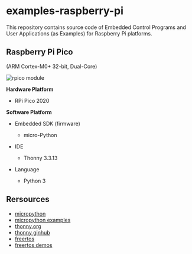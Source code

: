 # examples-raspberry-pi

This repository contains source code of Embedded Control Programs and User Applications (as Examples) for Raspberry Pi platforms.


## Raspberry Pi Pico

(ARM Cortex-M0+ 32-bit, Dual-Core)

![rpico module](./000-images/rpico.png)

**Hardware Platform**

- RPi Pico 2020

**Software Platform**

- Embedded SDK (firmware)
  - micro-Python

- IDE
  - Thonny 3.3.13

- Language
  - Python 3


## Rersources

- [micropython](https://github.com/micropython/micropython)
- [micropython examples](https://github.com/raspberrypi/pico-micropython-examples)
- [thonny.org](https://thonny.org)
- [thonny ginhub](https://github.com/thonny/thonny/releases)
- [freertos](https://freertos.org/symmetric-multiprocessing-introduction.html)
- [freertos demos](https://freertos.org/smp-demos-for-the-raspberry-pi-pico-board.html)
